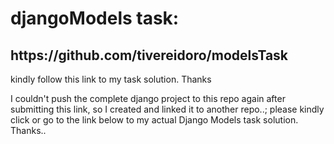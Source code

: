 # djangoModels task:
<h2>https://github.com/tivereidoro/modelsTask</h2>

kindly follow this link to my task solution. Thanks

I couldn't push the complete django project to this repo again after submitting this link, so I created and linked it to another repo..;
please kindly click or go to the link below to my actual Django Models task solution. Thanks..
